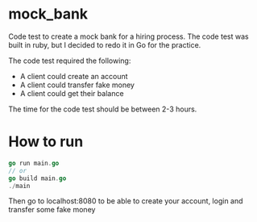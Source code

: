 # mock_bank

Code test to create a mock bank for a hiring process. The code test was built in ruby, but I decided to redo it in Go for the practice.

The code test required the following:

- A client could create an account
- A client could transfer fake money
- A client could get their balance

The time for the code test should be between 2-3 hours.

# How to run

```go
go run main.go
// or
go build main.go
./main
```

Then go to localhost:8080 to be able to create your account, login and transfer some fake money
